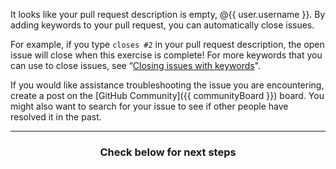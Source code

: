 It looks like your pull request description is empty, @{{ user.username }}. By adding keywords to your pull request, you can automatically close issues.

For example, if you type `closes #2` in your pull request description, the open issue will close when this exercise is complete! For more keywords that you can use to close issues, see “[Closing issues with keywords](https://help.github.com/articles/closing-issues-using-keywords/)".


If you would like assistance troubleshooting the issue you are encountering, create a post on the [GitHub Community]({{ communityBoard }}) board. You might also want to search for your issue to see if other people have resolved it in the past.

<hr>
<h3 align="center">Check below for next steps</h3>

